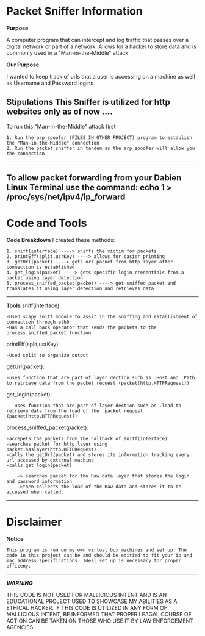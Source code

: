 # Packet Sniffer Information

**Purpose**

A computer program that can intercept and log traffic that passes over a digital network or part of a network.
Allows for a hacker to store data and is commonly used in a "Man-in-the-Middle" attack

**Our Purpose**

I wanted to keep track of urls that a user is accessing on a machine as well as Username and Password logins

**Stipulations**
This Sniffer is utilized for http websites only as of now ....
---
To run this "Man-in-the-Middle"  attack first

    1. Run the arp_spoofer (FILES IN OTHER PROJECT) program to establish the "Man-in-the-Middle" connection
    2. Run the packet_sniffer in tandem as the arp_spoofer will allow you the connection
---
To allow packet forwarding from your Dabien Linux Terminal use the command:
    echo 1 > /proc/sys/net/ipv4/ip_forward
---
# Code and Tools
**Code Breakdown**
 I created these methods:
 
    1. sniff(interface) ----> sniffs the victim for packets
    2. printEff(split,usrKey) ----> allows for easier printing
    3. getUrl(packet) ----> gets url packet from http layer after connection is established
    4. get_login(packet) ----> gets specific login credentials from a packet using layer detection
    5. process_sniffed_packet(packet) ----> get sniffed packet and translates it using layer detection and retrieves data
---
**Tools**
sniff(interface):

    -Used scapy sniff module to assit in the sniffing and establishment of connection through eth0
    -Has a call back operator that sends the packets to the process_sniffed_packet function

printEff(split,usrKey):

    -Used split to organize output

getUrl(packet):

    -uses function that are part of layer dection such as .Host and .Path to retrieve data from the packet request (packet[http.HTTPRequest])

get_login(packet):

    - -uses function that are part of layer dection such as .load to retrieve data from the load of the  packet request (packet[http.HTTPRequest])

process_sniffed_packet(packet):

    -accepets the packets from the callback of sniff(interface)
    -searches packet for http layer using packet.haslayer(http.HTTPRequest)
    -calls the getUrl(packet) and stores its information tracking every url accessed by external machine
    -calls get_login(packet)
    
        -> searches packet for the Raw data layer that stores the login and password information
        ->then collects the load of the Raw data and stores it to be accessed when called.
---
# Disclaimer
**Notice**

    This program is run on my own virtual box machines and set up. The code in this project can be and should be editied to fit your ip and mac address specifications. Ideal set up is necessary for proper efficeny.
---
***WARNING***

THIS CODE IS NOT USED FOR MALLICIOUS INTENT AND IS AN EDUCATIONAL PROJECT USED TO SHOWCASE MY ABILITIES AS A ETHICAL HACKER.
IF THIS CODE IS UTILIZED IN ANY FORM OF MALLICIOUS INTENT, BE INFORMED THAT PROPER LEAGAL COURSE OF ACTION CAN BE TAKEN ON THOSE WHO
USE IT BY LAW ENFORCEMENT AGENCIES.

